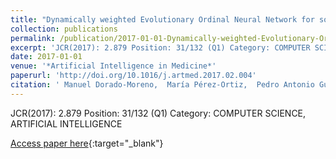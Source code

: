 ```yaml
---
title: "Dynamically weighted Evolutionary Ordinal Neural Network for solving an Imbalanced Liver Transplantation Problem"
collection: publications
permalink: /publication/2017-01-01-Dynamically-weighted-Evolutionary-Ordinal-Neural-Network-for-solving-an-Imbalanced-Liver-Transplantation-Problem
excerpt: 'JCR(2017): 2.879 Position: 31/132 (Q1) Category: COMPUTER SCIENCE, ARTIFICIAL INTELLIGENCE'
date: 2017-01-01
venue: '*Artificial Intelligence in Medicine*'
paperurl: 'http://doi.org/10.1016/j.artmed.2017.02.004'
citation: ' Manuel Dorado-Moreno,  María Pérez-Ortiz,  Pedro Antonio Gutiérrez,  R. Ciria,  J. Briceño,  César Hervás-Martínez, &quot;Dynamically weighted Evolutionary Ordinal Neural Network for solving an Imbalanced Liver Transplantation Problem.&quot; *Artificial Intelligence in Medicine*, Vol.77, 2017, pp.1-11.'
---
```

JCR(2017): 2.879 Position: 31/132 (Q1) Category: COMPUTER SCIENCE, ARTIFICIAL INTELLIGENCE

[Access paper here](http://doi.org/10.1016/j.artmed.2017.02.004){:target="_blank"}
